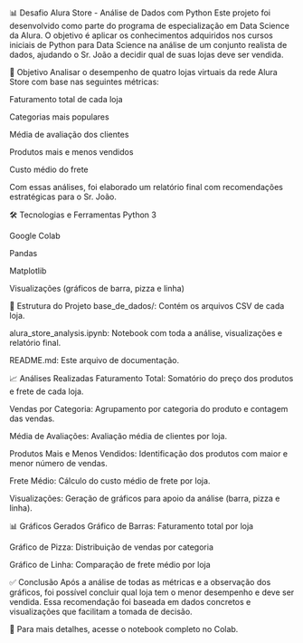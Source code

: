 📊 Desafio Alura Store - Análise de Dados com Python
Este projeto foi desenvolvido como parte do programa de especialização em Data Science da Alura. O objetivo é aplicar os conhecimentos adquiridos nos cursos iniciais de Python para Data Science na análise de um conjunto realista de dados, ajudando o Sr. João a decidir qual de suas lojas deve ser vendida.

🧠 Objetivo
Analisar o desempenho de quatro lojas virtuais da rede Alura Store com base nas seguintes métricas:

Faturamento total de cada loja

Categorias mais populares

Média de avaliação dos clientes

Produtos mais e menos vendidos

Custo médio do frete

Com essas análises, foi elaborado um relatório final com recomendações estratégicas para o Sr. João.

🛠️ Tecnologias e Ferramentas
Python 3

Google Colab

Pandas

Matplotlib

Visualizações (gráficos de barra, pizza e linha)

📁 Estrutura do Projeto
base_de_dados/: Contém os arquivos CSV de cada loja.

alura_store_analysis.ipynb: Notebook com toda a análise, visualizações e relatório final.

README.md: Este arquivo de documentação.

📈 Análises Realizadas
Faturamento Total: Somatório do preço dos produtos e frete de cada loja.

Vendas por Categoria: Agrupamento por categoria do produto e contagem das vendas.

Média de Avaliações: Avaliação média de clientes por loja.

Produtos Mais e Menos Vendidos: Identificação dos produtos com maior e menor número de vendas.

Frete Médio: Cálculo do custo médio de frete por loja.

Visualizações: Geração de gráficos para apoio da análise (barra, pizza e linha).

📊 Gráficos Gerados
Gráfico de Barras: Faturamento total por loja

Gráfico de Pizza: Distribuição de vendas por categoria

Gráfico de Linha: Comparação de frete médio por loja

✅ Conclusão
Após a análise de todas as métricas e a observação dos gráficos, foi possível concluir qual loja tem o menor desempenho e deve ser vendida. Essa recomendação foi baseada em dados concretos e visualizações que facilitam a tomada de decisão.

📌 Para mais detalhes, acesse o notebook completo no Colab.
